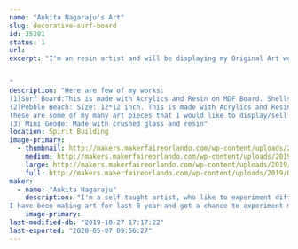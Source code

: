 ```yaml
---
name: "Ankita Nagaraju's Art"
slug: decorative-surf-board
id: 35281
status: 1
url: 
excerpt: "I'm an resin artist and will be displaying my Original Art works for Sale.I'm also open for commissions.


"
description: "Here are few of my works:
(1)Surf Board:This is made with Acrylics and Resin on MDF Board. Shells used on this were hand picked from Sanibel Islands on the West Coast of Florida.
(2)Pebble Beach: Size: 12*12 inch. This is made with Acrylics and Resin on Cradled wood panel.
These are some of my many art pieces that I would like to display/sell at the Faire.
(3) Mini Geode: Made with crushed glass and resin"
location: Spirit Building
image-primary:
  - thumbnail: http://makers.makerfaireorlando.com/wp-content/uploads/2019/07/surf1-1-150x150.jpg
    medium: http://makers.makerfaireorlando.com/wp-content/uploads/2019/07/surf1-1-88x300.jpg
    large: http://makers.makerfaireorlando.com/wp-content/uploads/2019/07/surf1-1-301x1024.jpg
    full: http://makers.makerfaireorlando.com/wp-content/uploads/2019/07/surf1-1.jpg
maker:
  - name: "Ankita Nagaraju"
    description: "I'm a self taught artist, who like to experiment different art styles and mediums. I'm very much obsessed with fluid styles of art. I like everything about nature, beaches and all that glitters. My inspiration for art comes from nature photography, our travels and google earth.
I have been making art for last 8 year and got a chance to experiment many art mediums. I would like get my hands on encaustic art sometime soon in the future. "
    image-primary: 
last-modified-db: "2019-10-27 17:17:22"
last-exported: "2020-05-07 09:56:27"
---
```

